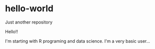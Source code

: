 # hello-world

Just another repository

Hello!!

I'm starting with R programing and data science. I'm a very basic user...
